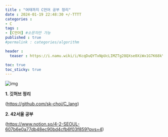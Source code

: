 ```yaml
---
title : "여태까지 C언어 공부 정리"
date : 2024-01-19 22:48:30 +/-TTTT
categories : 
- C
tags : 
- [C언어] #소문자만 가능
published : true
#permalink : categories/algorithm

header :
  teaser : https://i.namu.wiki/i/KcqDuQYTxNpUcLIMZTg28QXse0XiWx1G7K68kYYCo1GuhoHmhB_V8Qe9odGGt0BH9-0nQZTN53WXTNpDmwVfWQ.svg

toc: true
toc_sticky: true
---
```


![img](https://i.namu.wiki/i/KcqDuQYTxNpUcLIMZTg28QXse0XiWx1G7K68kYYCo1GuhoHmhB_V8Qe9odGGt0BH9-0nQZTN53WXTNpDmwVfWQ.svg)

**1. 깃허브 정리**   
       
(https://github.com/sk-choi/C_lang)   

**2. 42서울 공부**    
        
(https://www.notion.so/4-2-SEOUL-607b6e0a77db48ec90bd4cfb6f03f859?pvs=4)   
